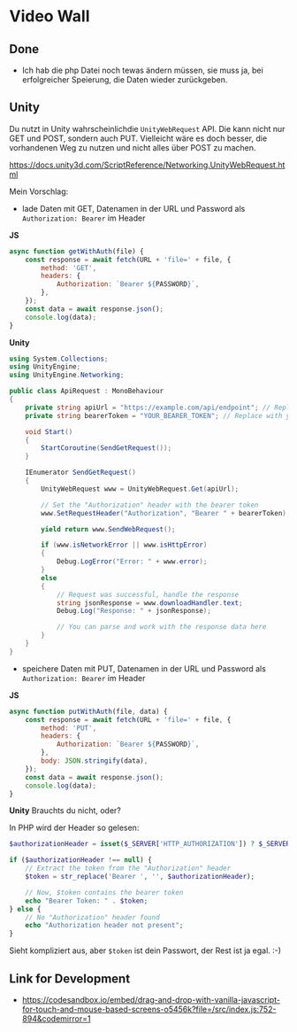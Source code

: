 # Video Wall


## Done
- Ich hab die php Datei noch tewas ändern müssen, sie muss ja, bei erfolgreicher Speierung, die Daten wieder zurückgeben.

## Unity
Du nutzt in Unity wahrscheinlichdie `UnityWebRequest` API. Die kann nicht nur GET und POST, sondern auch PUT.
Vielleicht wäre es doch besser, die vorhandenen Weg zu nutzen und nicht alles über POST zu machen.

https://docs.unity3d.com/ScriptReference/Networking.UnityWebRequest.html

Mein Vorschlag: 

- lade Daten mit GET, Datenamen in der URL und Password als `Authorization: Bearer` im Header

**JS**
```javascript
async function getWithAuth(file) {
    const response = await fetch(URL + 'file=' + file, {
        method: 'GET',
        headers: {
            Authorization: `Bearer ${PASSWORD}`,
        },
    });
    const data = await response.json();
    console.log(data);
}
```



**Unity**
```csharp
using System.Collections;
using UnityEngine;
using UnityEngine.Networking;

public class ApiRequest : MonoBehaviour
{
    private string apiUrl = "https://example.com/api/endpoint"; // Replace with your API URL
    private string bearerToken = "YOUR_BEARER_TOKEN"; // Replace with your actual bearer token

    void Start()
    {
        StartCoroutine(SendGetRequest());
    }

    IEnumerator SendGetRequest()
    {
        UnityWebRequest www = UnityWebRequest.Get(apiUrl);

        // Set the "Authorization" header with the bearer token
        www.SetRequestHeader("Authorization", "Bearer " + bearerToken);

        yield return www.SendWebRequest();

        if (www.isNetworkError || www.isHttpError)
        {
            Debug.LogError("Error: " + www.error);
        }
        else
        {
            // Request was successful, handle the response
            string jsonResponse = www.downloadHandler.text;
            Debug.Log("Response: " + jsonResponse);

            // You can parse and work with the response data here
        }
    }
}
```

- speichere Daten mit PUT, Datenamen in der URL und Password als `Authorization: Bearer` im Header

**JS**
```javascript
async function putWithAuth(file, data) {
    const response = await fetch(URL + 'file=' + file, {
        method: 'PUT',
        headers: {
            Authorization: `Bearer ${PASSWORD}`,
        },
        body: JSON.stringify(data),
    });
    const data = await response.json();
    console.log(data);
}
```

**Unity**
Brauchts du nicht, oder? 


In PHP wird der Header so gelesen:
```php
$authorizationHeader = isset($_SERVER['HTTP_AUTHORIZATION']) ? $_SERVER['HTTP_AUTHORIZATION'] : (isset($_SERVER['REDIRECT_HTTP_AUTHORIZATION']) ? $_SERVER['REDIRECT_HTTP_AUTHORIZATION'] : null);

if ($authorizationHeader !== null) {
    // Extract the token from the "Authorization" header
    $token = str_replace('Bearer ', '', $authorizationHeader);

    // Now, $token contains the bearer token
    echo "Bearer Token: " . $token;
} else {
    // No "Authorization" header found
    echo "Authorization header not present";
}
```

Sieht kompliziert aus, aber `$token` ist dein Passwort, der Rest ist ja egal. :-)


## Link for Development
- https://codesandbox.io/embed/drag-and-drop-with-vanilla-javascript-for-touch-and-mouse-based-screens-o5456k?file=/src/index.js:752-894&codemirror=1